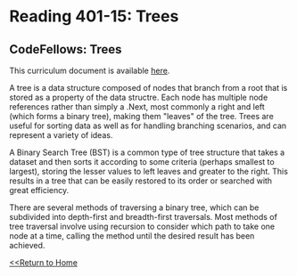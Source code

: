 # Reading 401-15: Trees

## CodeFellows: Trees
This curriculum document is available [here]().

A tree is a data structure composed of nodes that branch from a root that is stored as a property of the data structre. Each node has multiple node references rather than simply a .Next, most commonly a right and left (which forms a binary tree), making them "leaves" of the tree. Trees are useful for sorting data as well as for handling branching scenarios, and can represent a variety of ideas. 

A Binary Search Tree (BST) is a common type of tree structure that takes a dataset and then sorts it according to some criteria (perhaps smallest to largest), storing the lesser values to left leaves and greater to the right. This results in a tree that can be easily restored to its order or searched with great efficiency. 

There are several methods of traversing a binary tree, which can be subdivided into depth-first and breadth-first traversals. Most methods of tree traversal involve using recursion to consider which path to take one node at a time, calling the method until the desired result has been achieved. 

[<<Return to Home](../README.md)